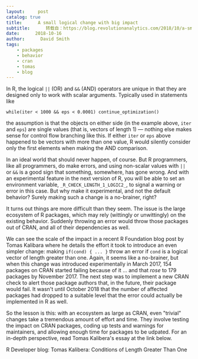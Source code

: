 ```yaml
---
layout:     post
catalog: true
title:      A small logical change with big impact
subtitle:      转载自：https://blog.revolutionanalytics.com/2018/10/a-small-logical-change-with-big-impact.html
date:      2018-10-16
author:      David Smith
tags:
    - packages
    - behavior
    - cran
    - tomas
    - blog
---
```


In R, the logical `||` (OR) and `&&` (AND) operators are unique in that they are designed only to work with scalar arguments. Typically used in statements like

> 
`while(iter < 1000 && eps < 0.0001) continue_optimization()`


the assumption is that the objects on either side (in the example above, `iter` and `eps`) are single values (that is, vectors of length 1) — nothing else makes sense for control flow branching like this. If either `iter` or `eps` above happened to be vectors with more than one value, R would silently consider only the first elements when making the AND comparison.

In an ideal world that should never happen, of course. But R programmers, like all programmers, do make errors, and using non-scalar values with `||` or `&&` is a good sign that something, somewhere, has gone wrong. And with an experimental feature in the next version of R, you will be able to set an environment variable, `_R_CHECK_LENGTH_1_LOGIC2_`, to signal a warning or error in this case. But why make it experimental, and not the default behavior? Surely making such a change is a no-brainer, right?

It turns out things are more difficult than they seem. The issue is the large ecosystem of R packages, which may rely (wittingly or unwittingly) on the existing behavior. Suddenly throwing an error would throw those packages out of CRAN, and all of their dependencies as well.

We can see the scale of the impact in a recent R Foundation blog post by Tomas Kalibara where he details the effort it took to introduce an even simpler change: making `if(cond) { ... }` throw an error if `cond` is a logical vector of length greater than one. Again, it seems like a no-brainer, but when this change was introduced experimentally in March 2017, 154 packages on CRAN started failing because of it ... and that *rose* to 179 packages by November 2017. The next step was to implement a new CRAN check to alert those package authors that, in the future, their package would fail. It wasn't until October 2018 that the number of affected packages had dropped to a suitable level that the error could actually be implemented in R as well.

So the lesson is this: with an ecosystem as large as CRAN, even "trivial" changes take a tremendous amount of effort and time. They involve testing the impact on CRAN packages, coding up tests and warnings for maintainers, and allowing enough time for packages to be udpated. For an in-depth perspective, read Tomas Kalibera's essay at the link below.

R Developer blog: Tomas Kalibera: Conditions of Length Greater Than One
